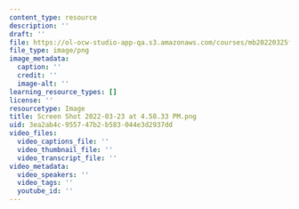 ```yaml
---
content_type: resource
description: ''
draft: ''
file: https://ol-ocw-studio-app-qa.s3.amazonaws.com/courses/mb20220325f/screen-shot-2022-03-23-at-45833-pm.png
file_type: image/png
image_metadata:
  caption: ''
  credit: ''
  image-alt: ''
learning_resource_types: []
license: ''
resourcetype: Image
title: Screen Shot 2022-03-23 at 4.58.33 PM.png
uid: 3ea2ab4c-9557-47b2-b583-044e3d2937dd
video_files:
  video_captions_file: ''
  video_thumbnail_file: ''
  video_transcript_file: ''
video_metadata:
  video_speakers: ''
  video_tags: ''
  youtube_id: ''
---
```

